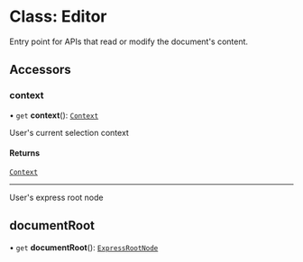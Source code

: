 # Class: Editor

Entry point for APIs that read or modify the document's content.

## Accessors

### context

• `get` **context**(): [`Context`](context.md)

User's current selection context

#### Returns

[`Context`](context.md)

<Hr />

User's express root node

## documentRoot

• `get` **documentRoot**(): [`ExpressRootNode`](express-root-node.md)
